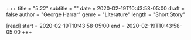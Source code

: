 +++
title = "5:22"
subtitle = ""
date = 2020-02-19T10:43:58-05:00
draft = false
author = "George Harrar"
genre = "Literature"
length = "Short Story"

[read]
  start = 2020-02-19T10:43:58-05:00
  end = 2020-02-19T10:43:58-05:00
+++
